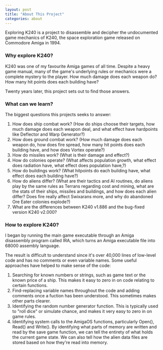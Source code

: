 ```yaml
---
layout: post
title: "About This Project"
categories: about
---
```


Exploring K240 is a project to disassemble and decipher the undocumented
game mechanics of K240, the space exploration game released on
Commodore Amiga in 1994.

### Why explore K240?
K240 was one of my favourite Amiga games of all time. Despite a heavy
game manual, many of the game's underlying rules or mechanics were a
complete mystery to the player. How much damage does each weapon do?
How many hit points does each building have?

Twenty years later, this project sets out to find those answers.

### What can we learn?
The biggest questions this projects seeks to answer:

1. How does ship combat work? (How do ships choose their targets, how
much damage does each weapon deal, and what effect have hardpoints like
Deflector and Warp Generator?)
2. How does ground combat work? (How much damage does each weapon do,
how does fire spread, how many hit points does each building have,
and how does Vortex operate?)
3. How do missiles work? (What is their damage and effect?)
4. How do colonies operate? (What affects population growth, what effect does
radiation have, what effect does population have,?)
5. How do buildings work? (What hitpoints do each building have, what
effect does each building have?)
6. How do aliens differ? (What are their tactics and  AI routines, do
aliens play by the same rules as Terrans regarding cost and mining,
what are the stats of their ships, missiles and buildings, and how does
each alien differ? Does fire really affect Swixarans more, and why do
abandoned Ore Eater colonies explode?)
7. What are the differences between K240 v1.886 and the bug-fixed version
K240 v2.000?

### How to explore K240?
I began by running the main game executable through an Amiga disassembly
program called IRA, which turns an Amiga executable file into 68000
assembly language.

The result is difficult to understand since it's over 40,000 lines of
low-level code and has no comments or even variable names. Some useful
approaches have helped to make sense of the code:

1. Searching for known numbers or strings, such as game text or the
known price of a ship. This makes it easy to zero in on code relating
to certain functions.
2. Find-replacing variable names throughout the code and adding comments
once a fuction has been understood. This sometimes makes other parts clearer.
3. Identifying the random number generator function. This is typically
used to "roll dice" or simulate chance, and makes it very easy to zero
in on game rules.
4. Identifying system calls to the AmigaOS functions, particularly
Open(), Read() and Write(). By identifying what parts of memory are
written and read by the save game function, we can tell the entirety
of what holds the current game state. We can also tell how the alien
data files are stored based on how they're read into memory.
